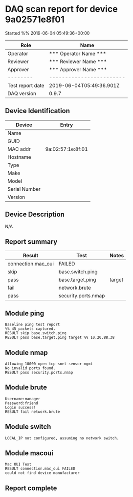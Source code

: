# DAQ scan report for device 9a02571e8f01
Started %% 2019-06-04 05:49:36+00:00

|  Role  |      Name              |
|--------|------------------------|
|Operator| *** Operator Name *** |
|Reviewer| *** Reviewer Name *** |
|Approver| *** Approver Name *** |
|--------|------------------------|
| Test report date | 2019-06-04T05:49:36.901Z |
| DAQ version      | 0.9.7 |

## Device Identification

| Device        | Entry              |
|---------------|--------------------|
| Name          |  |
| GUID          |  |
| MAC addr      | 9a:02:57:1e:8f:01 |
| Hostname      |  |
| Type          |  |
| Make          |  |
| Model         |  |
| Serial Number |  |
| Version       |  |

## Device Description

N/A

## Report summary

|Result|Test|Notes|
|---|---|---|
|connection.mac_oui|FAILED||
|skip|base.switch.ping||
|pass|base.target.ping|target |
|fail|network.brute||
|pass|security.ports.nmap||

## Module ping

```
Baseline ping test report
%% 45 packets captured.
RESULT skip base.switch.ping
RESULT pass base.target.ping target %% 10.20.88.38
```

## Module nmap

```
Allowing 10000 open tcp snet-sensor-mgmt
No invalid ports found.
RESULT pass security.ports.nmap
```

## Module brute

```
Username:manager
Password:friend
Login success!
RESULT fail network.brute
```

## Module switch

```
LOCAL_IP not configured, assuming no network switch.
```

## Module macoui

```
Mac OUI Test
RESULT connection.mac_oui FAILED
could not find device manufacturer
```

## Report complete

